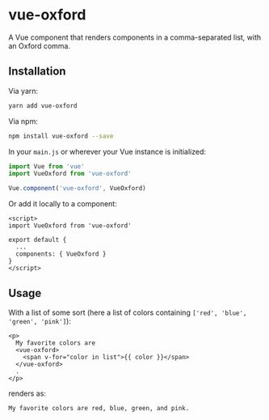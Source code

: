 # vue-oxford

A Vue component that renders components in a comma-separated list, with an Oxford comma.

## Installation

Via yarn:

```sh
yarn add vue-oxford
```

Via npm:

```sh
npm install vue-oxford --save
```

In your `main.js` or wherever your Vue instance is initialized:

```js
import Vue from 'vue'
import VueOxford from 'vue-oxford'

Vue.component('vue-oxford', VueOxford)
```

Or add it locally to a component:

```vue
<script>
import VueOxford from 'vue-oxford'

export default {
  ...
  components: { VueOxford }
}
</script>
```

## Usage

With a list of some sort (here a list of colors containing `['red', 'blue', 'green', 'pink']`):

```vue
<p>
  My favorite colors are
  <vue-oxford>
    <span v-for="color in list">{{ color }}</span>
  </vue-oxford>
  .
</p>
```

renders as:

```text
My favorite colors are red, blue, green, and pink.
```
